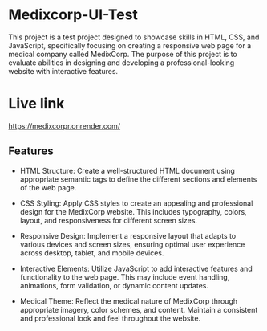 # Medixcorp-UI-Test
This project is a test project designed to showcase skills in HTML, CSS, and JavaScript, specifically focusing on creating a responsive web page for a medical company called MedixCorp.
The purpose of this project is to evaluate abilities in designing and developing a professional-looking website with interactive features.

# Live link
https://medixcorpr.onrender.com/

## Features
- HTML Structure: Create a well-structured HTML document using appropriate semantic tags to define the different sections and elements of the web page.

- CSS Styling: Apply CSS styles to create an appealing and professional design for the MedixCorp website. This includes typography, colors, layout, and responsiveness for different screen sizes.

- Responsive Design: Implement a responsive layout that adapts to various devices and screen sizes, ensuring optimal user experience across desktop, tablet, and mobile devices.

- Interactive Elements: Utilize JavaScript to add interactive features and functionality to the web page. This may include event handling, animations, form validation, or dynamic content updates.

- Medical Theme: Reflect the medical nature of MedixCorp through appropriate imagery, color schemes, and content. Maintain a consistent and professional look and feel throughout the website.          
